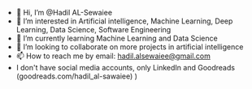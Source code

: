 - 👋 Hi, I’m @Hadil AL-Sewaiee
- 👀 I’m interested in Artificial intelligence, Machine Learning, Deep Learning, Data Science, Software Engineering
- 🌱 I’m currently learning Machine Learning and Data Science
- 💞️ I’m looking to collaborate on more projects in artificial intelligence
- 📫 How to reach me by email: hadil.alsewaiee@gmail.com
- I don't have social media accounts, only LinkedIn and Goodreads (goodreads.com/hadil_al-sawaiee)
)

<!---
hadil-alsewaiee/hadil-alsewaiee is a ✨ special ✨ repository because its `README.md` (this file) appears on your GitHub profile.
You can click the Preview link to take a look at your changes.
--->
